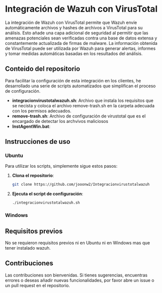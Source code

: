 # Integración de Wazuh con VirusTotal

La integración de Wazuh con VirusTotal permite que Wazuh envíe automáticamente archivos y hashes de archivos a VirusTotal para su análisis. Esto añade una capa adicional de seguridad al permitir que las amenazas potenciales sean verificadas contra una base de datos extensa y constantemente actualizada de firmas de malware. La información obtenida de VirusTotal puede ser utilizada por Wazuh para generar alertas, informes y tomar medidas automáticas basadas en los resultados del análisis.

## Conteido del repositorio

Para facilitar la configuración de esta integración en los clientes, he desarrollado una serie de scripts automatizados que simplifican el proceso de configuración. 
- **integracionvirustotalwazuh.sh**: Archivo que instala los requisitos que se necista y coloca el archivo remove-trash.sh en la carpeta adecuada con los permisos adecuados.
- **remove-trash.sh**: Archivo de configuración de virustotal que es el encargado de detectar los archvivos maliciosos
- **InstAgentWin.bat**:

## Instrucciones de uso
### Ubuntu

Para utilizar los scripts, simplemente sigue estos pasos:

1. **Clona el repositorio**:
    ```bash
    git clone https://github.com/jooonw2/Integracionvirustotalwazuh
    ```
2. **Ejecuta el script de configuración**:
    ```bash
    ./integracionvirustotalwazuh.sh
    ```
### Windows
## Requisitos previos
No se requieron requisitos previos ni en Ubuntu ni en Windows mas que tener instalado wazuh.
## Contribuciones

Las contribuciones son bienvenidas. Si tienes sugerencias, encuentras errores o deseas añadir nuevas funcionalidades, por favor abre un issue o un pull request en el repositorio.
